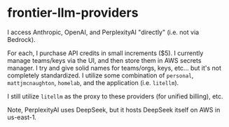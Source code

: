 # frontier-llm-providers

I access Anthropic, OpenAI, and PerplexityAI "directly" (i.e. not via Bedrock).

For each, I purchase API credits in small increments ($5). I currently manage
teams/keys via the UI, and then store them in AWS secrets manager. I try and
give solid names for teams/orgs, keys, etc... but it's not completely
standardized. I utilize some combination of `personal`, `mattjmcnaughton`,
`homelab`, and the application (i.e. `litellm`).

I still utilize `litellm` as the proxy to these providers (for unified billing),
etc.

Note, PerplexityAI uses DeepSeek, but it hosts DeepSeek itself on AWS in
us-east-1.
